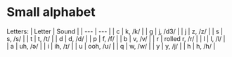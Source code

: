 # Small alphabet

Letters:
| Letter | Sound |
| --- | --- |
| c | k, /k/ |
| g | j, /d3/ |
| j | z, /z/ |
| s | s, /s/ |
| t | t, /t/ |
| d | d, /d/ |
| p | f, /f/ |
| b | v, /v/ |
| r | rolled r, /r/ |
| l | l, /l/ |
| a | uh, /ə/ |
| i | ih, /ɪ/ |
| u | ooh, /ʊ/ |
| q | w, /w/ |
| y | y, /j/ |
| h | h, /h/ |
